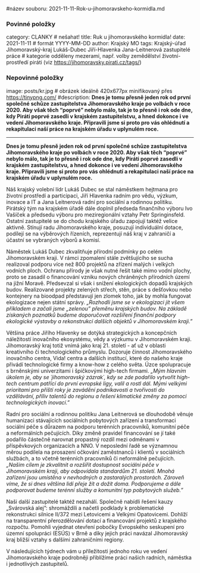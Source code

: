 #název souboru: 2021-11-11-Rok-u-jihomoravskeho-kormidla.md
### Povinné položky ###

category: CLANKY   # nešahat!
title: Ruk u jihomoravského kormidla!
date: 2021-11-11  # formát YYYY-MM-DD
author: Krajský MO
tags: Krajský-úřad Jihomoravský-kraj Lukáš-Dubec Jiří-Hlavenka Jana-Leitnerová zastupitelé práce # kategorie odděleny mezerami, např. volby zemědělství životní-prostředí piráti (viz https://jihomoravsky.pirati.cz/tags/)

### Nepovinné položky ###
image: posts/kr.jpg # obrázek ideálně 420x677px minifikovaný přes https://tinypng.com/
#description: **Dnes je tomu přesně jeden rok od první společné schůze zastupitelstva Jihomoravského kraje po volbách v roce 2020. Aby však těch “poprvé” nebylo málo, tak je to přesně i rok ode dne, kdy Piráti poprvé zasedli v krajském zastupitelstvu, a hned dokonce i ve vedení Jihomoravského kraje. Připravili jsme si proto pro vás ohlédnutí a rekapitulaci naší práce na krajském úřadu v uplynulém roce.** 

---
**Dnes je tomu přesně jeden rok od první společné schůze zastupitelstva Jihomoravského kraje po volbách v roce 2020. Aby však těch “poprvé” nebylo málo, tak je to přesně i rok ode dne, kdy Piráti poprvé zasedli v krajském zastupitelstvu, a hned dokonce i ve vedení Jihomoravského kraje. Připravili jsme si proto pro vás ohlédnutí a rekapitulaci naší práce na krajském úřadu v uplynulém roce.** 

Náš krajský volební lídr Lukáš Dubec se stal náměstkem hejtmana pro životní prostředí a participaci, Jiří Hlavenka radním pro vědu, výzkum, inovace a IT a Jana Leitnerová radní pro sociální a rodinnou politiku. Pirátský tým na krajském úřadě dále doplnil předseda finančního výboru Ivo Vašíček a předsedu výboru pro meziregionální vztahy Petr Springinsfeld. Ostatní zastupitelé se do chodu krajského úřadu zapojují taktéž velice aktivně. Stínují radu Jihomoravského kraje, posuzují individuální dotace, podílejí se na výběrových řízeních, reprezentují náš kraj v zahraničí a účastní se vybraných výborů a komisí. 

Náměstek Lukáš Dubec zkvalitňuje přírodní podmínky po celém Jihomoravském kraji. V rámci zpomalení stále zvětšujícího se sucha realizoval podporu více než 800 projektů na zřízení malých i velkých vodních ploch. Ochranu přírody je však nutné řešit také mimo vodní plochy, proto se zasadil o financování vzniku nových chráněných přírodních území na jižní Moravě. Předsevzal si však i snížení ekologických dopadů krajských budov. Realizované projekty zelených střech, stěn, práce s dešťovkou nebo kontejnery na bioodpad  představují jen zlomek toho, jak by mohla fungovat ekologizace nejen státní správy. *„Rozhodli jsme se v ekologizaci jít všem příkladem a začali jsme „zelenou” přeměnu krajských budov. Na základě získaných poznatků budeme doporučovat rozšíření finanční podpory ekologické výstavby a rekonstrukcí dalších objektů v Jihomoravském kraji.”* 

Většina práce Jiřího Hlavenky se dotýká strategických a koncepčních náležitostí inovačního ekosystému, vědy a výzkumu v Jihomoravském kraji. Jihomoravský kraj totiž vnímá jako kraj 21. století - ať už v oblasti kreativního či technologického průmyslu. Dozoruje činnost Jihomoravského inovačního centra, Vida! centra a dalších institucí, které do našeho kraje přivádí technologické firmy a know-how z celého světa. Úzce spolupracuje s brněnskými univerzitami i špičkovými high-tech firmami. *„Mým hlavním úkolem je, aby se ´jihomoravský zázrak´, kdy se zde podařilo vytvořit high-tech centrum patřící do první evropské ligy, valil a rostl dál. Mými velkými prioritami pro příští roky je zavádění podnikavosti a tvořivosti do vzdělávání, příliv talentů do regionu a řešení klimatické změny za pomoci technologických inovací.”*

Radní pro sociální a rodinnou politiku Jana Leitnerová se dlouhodobě věnuje humanizaci stávajících sociálních pobytových zařízení a transformaci sociální péče s důrazem na podporu terénních pracovníků, komunitní péče a neformálních pečujících. Díky změně pravidel financování se jí také podařilo částečně narovnat propastný rozdíl mezi odměnami v příspěvkových organizacích a NNO. V neposlední řadě se významnou měrou podílela na prosazení očkování zaměstnanců i klientů v sociálních službách, a to včetně terénních pracovníků či neformálně pečujících. *„Našim cílem je zkvalitnit a rozšířit dostupnost sociální péče v Jihomoravském kraji, aby odpovídala standardům 21. století. Mnohá zařízení jsou umístěna v nevhodných a zastaralých prostorách. Zároveň víme, že si dnes většina lidí přeje žít a dožít doma. Podporujeme a dále podporovat budeme terénní služby a komunitní typ pobytových služeb.”* 

Naši další zastupitelé taktéž nezahálí. Společně nabídli řešení kauzy „Svárovská alej”: shromáždili a načetli podklady k problematické rekonstrukci silnice II/372 mezi Letovicemi a Velkými Opatovicemi. Dohlíží na transparentní přerozdělování dotací a financování projektů z krajského rozpočtu. Pomohli vyjednat otevření pobočky Evropského seskupení pro územní spolupráci (ESÚS) v Brně a díky jejich práci navázal Jihomoravský kraj bližší vztahy s dalšími zahraničními regiony.

V následujících týdnech vám u příležitosti jednoho roku ve vedení Jihomoravského kraje podrobněji přiblížíme práci našich radních, náměstka i jednotlivých zastupitelů. 
